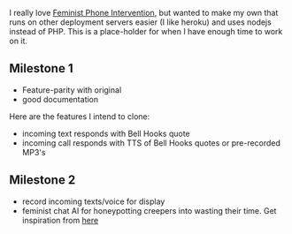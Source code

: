 I really love [Feminist Phone Intervention](http://feminist-phone-intervention.tumblr.com/), but wanted to make my own that runs on other deployment servers easier (I like heroku) and uses nodejs instead of PHP. This is a place-holder for when I have enough time to work on it.

## Milestone 1

*  Feature-parity with original
*  good documentation

Here are the features I intend to clone:

*  incoming text responds with Bell Hooks quote
*  incoming call responds with TTS of Bell Hooks quotes or pre-recorded MP3's


## Milestone 2

*  record incoming texts/voice for display
*  feminist chat AI for honeypotting creepers into wasting their time. Get inspiration from [here](http://www.personalityforge.com/)